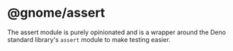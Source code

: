 # @gnome/assert

The assert module is purely opinionated and is a wrapper around the Deno
standard library's `assert` module to make testing easier.
